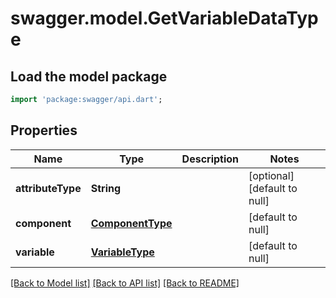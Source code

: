 # swagger.model.GetVariableDataType

## Load the model package
```dart
import 'package:swagger/api.dart';
```

## Properties
Name | Type | Description | Notes
------------ | ------------- | ------------- | -------------
**attributeType** | **String** |  | [optional] [default to null]
**component** | [**ComponentType**](ComponentType.md) |  | [default to null]
**variable** | [**VariableType**](VariableType.md) |  | [default to null]

[[Back to Model list]](../README.md#documentation-for-models) [[Back to API list]](../README.md#documentation-for-api-endpoints) [[Back to README]](../README.md)



